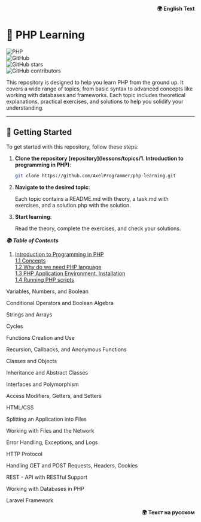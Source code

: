 <div align="right">
   <strong>🌍 English Text</strong>
</div>

# 🐘 PHP Learning

![PHP](https://img.shields.io/badge/PHP-%23777BB4.svg?style=for-the-badge&logo=php&logoColor=white)  
![GitHub](https://img.shields.io/badge/License-MIT-blue?style=for-the-badge)  
![GitHub stars](https://img.shields.io/github/stars/AxelProgrammer/php-learning?style=for-the-badge)  
![GitHub contributors](https://img.shields.io/github/contributors/AxelProgrammer/php-learning?style=for-the-badge)  

This repository is designed to help you learn PHP from the ground up. It covers a wide range of topics, from basic syntax to advanced concepts like working with databases and frameworks. Each topic includes theoretical explanations, practical exercises, and solutions to help you solidify your understanding.

---

## 🚀 Getting Started

To get started with this repository, follow these steps:

1. **Clone the repository [repository](lessons/topics/1. Introduction to programming in PHP)**:
   ```bash
   git clone https://github.com/AxelProgrammer/php-learning.git

2. **Navigate to the desired topic**:
    
    Each topic contains a README.md with theory, a task.md with exercises, and a solution.php with the solution.

3. **Start learning**:

    Read the theory, complete the exercises, and check your solutions.



***📚 Table of Contents***   

1. [Introduction to Programming in PHP](lessons/topics/1-Introduction_to_programming_in_PHP)  
[1.1 Concepts](lessons/topics/1-Introduction_to_programming_in_PHP/1.1-Concepts/README.md)  
[1.2 Why do we need PHP language](lessons/topics/1-Introduction_to_programming_in_PHP/1.2-Why_do_we_need_PHP_language/README.md)  
[1.3 PHP Application Environment. Installation](lessons/topics/1-Introduction_to_programming_in_PHP/1.3-PHP_Application_Environment_Installation/README.md)  
[1.4 Running PHP scripts](lessons/topics/1-Introduction_to_programming_in_PHP/1.4-Running_PHP_scripts/README.md)  

Variables, Numbers, and Boolean

Conditional Operators and Boolean Algebra

Strings and Arrays

Cycles

Functions Creation and Use

Recursion, Callbacks, and Anonymous Functions

Classes and Objects

Inheritance and Abstract Classes

Interfaces and Polymorphism

Access Modifiers, Getters, and Setters

HTML/CSS

Splitting an Application into Files

Working with Files and the Network

Error Handling, Exceptions, and Logs

HTTP Protocol

Handling GET and POST Requests, Headers, Cookies

REST - API with RESTful Support

Working with Databases in PHP

Laravel Framework


<div align="right">
   <strong>🌍 Текст на русском</strong>
</div>

